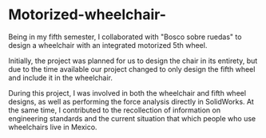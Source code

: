 # Motorized-wheelchair-
Being in my fifth semester, I collaborated with "Bosco sobre ruedas" to design a wheelchair with an integrated motorized 5th wheel.


Initially, the project was planned for us to design the chair in its entirety, but due to the time available our project changed to only design the fifth wheel and include it in the wheelchair.

During this project, I was involved in both the wheelchair and fifth wheel designs, as well as performing the force analysis directly in SolidWorks. At the same time, I contributed to the recollection of information on engineering standards and the current situation that which people who use wheelchairs live in Mexico.
